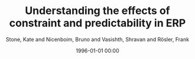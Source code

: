---
layout: post
title: Understanding the effects of constraint and predictability in ERP

date: 1996-01-01 00:00
author: Stone, Kate and Nicenboim, Bruno and Vasishth, Shravan and Rösler, Frank
journal: Neurobiology of Language

year: 2022
---